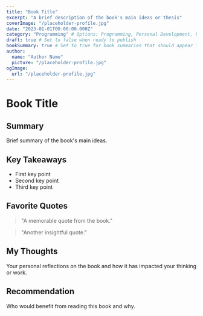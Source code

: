 ```yaml
---
title: "Book Title"
excerpt: "A brief description of the book's main ideas or thesis"
coverImage: "/placeholder-profile.jpg"
date: "2023-01-01T00:00:00.000Z"
category: "Programming" # Options: Programming, Personal Development, Productivity, Other
draft: true # Set to false when ready to publish
bookSummary: true # Set to true for book summaries that should appear in the bookshelf
author:
  name: "Author Name"
  picture: "/placeholder-profile.jpg"
ogImage:
  url: "/placeholder-profile.jpg"
---
```


# Book Title

## Summary

Brief summary of the book's main ideas.

## Key Takeaways

- First key point
- Second key point
- Third key point

## Favorite Quotes

> "A memorable quote from the book."

> "Another insightful quote."

## My Thoughts

Your personal reflections on the book and how it has impacted your thinking or work.

## Recommendation

Who would benefit from reading this book and why. 